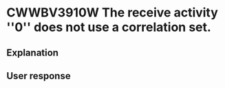 # CWWBV3910W The receive activity ''0'' does not use a correlation set.

## Explanation

## User response